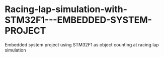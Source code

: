# Racing-lap-simulation-with-STM32F1---EMBEDDED-SYSTEM-PROJECT
Embedded system project using STM32F1 as object counting at racing lap simulation
